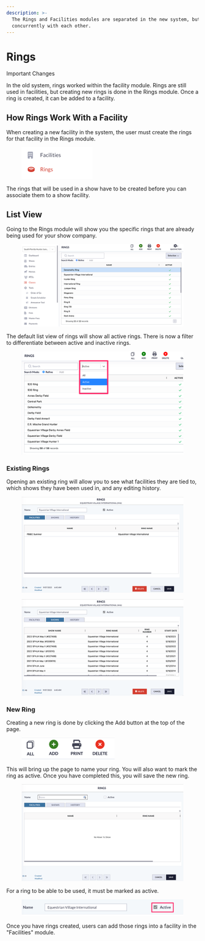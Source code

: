 ```yaml
---
description: >-
  The Rings and Facilities modules are separated in the new system, but work
  concurrently with each other.
---
```


# Rings

Important Changes

In the old system, rings worked within the facility module. Rings are still used in facilities, but creating new rings is done in the Rings module. Once a ring is created, it can be added to a facility.&#x20;

## How Rings Work With a Facility

When creating a new facility in the system, the user must create the rings for that facility in the Rings module.&#x20;

<figure><img src="../.gitbook/assets/Pasted Graphic 10.png" alt="" width="186"><figcaption></figcaption></figure>

The rings that will be used in a show have to be created before you can associate them to a show facility.&#x20;



## List View

Going to the Rings module will show you the specific rings that are already being used for your show company.&#x20;

<figure><img src="../.gitbook/assets/Pasted Graphic 2.png" alt=""><figcaption></figcaption></figure>

The default list view of rings will show all active rings. There is now a filter to differentiate between active and inactive rings.&#x20;

&#x20;

<figure><img src="../.gitbook/assets/Pasted_Image_1_5_24__8_33_AM.png" alt=""><figcaption></figcaption></figure>

### Existing Rings

Opening an existing ring will allow you to see what facilities they are tied to, which shows they have been used in, and any editing history.&#x20;

<figure><img src="../.gitbook/assets/Pasted Graphic 7.png" alt=""><figcaption></figcaption></figure>

<figure><img src="../.gitbook/assets/Pasted Graphic 8.png" alt=""><figcaption></figcaption></figure>

### New Ring

Creating a new ring is done by clicking the Add button at the top of the page.&#x20;

<figure><img src="../.gitbook/assets/Pasted Graphic 3.png" alt="" width="244"><figcaption></figcaption></figure>

This will bring up the page to name your ring. You will also want to mark the ring as active. Once you have completed this, you will save the new ring.&#x20;

<figure><img src="../.gitbook/assets/Pasted Graphic 5.png" alt=""><figcaption></figcaption></figure>

For a ring to be able to be used, it must be marked as active.&#x20;

<figure><img src="../.gitbook/assets/image (155).png" alt=""><figcaption></figcaption></figure>

Once you have rings created, users can add those rings into a facility in the "Facilities" module.&#x20;

